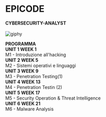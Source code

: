 # EPICODE
<strong> CYBERSECURITY-ANALYST </strong> <br>
<br> ![giphy](https://github.com/Jenovia02/Cybersecurity-Analyst/assets/134729946/ad5d5180-1532-40ed-ab83-315956470744)

<strong> PROGRAMMA </strong> <br>
<strong> UNIT 1 WEEK 1 </strong> <br>
M1 - Introduzione all'hacking  <br>
<strong> UNIT 2 WEEK 5 </strong> <br>
M2 - Sistemi operativi e linguaggi  <br>
<strong> UNIT 3 WEEK 9 </strong> <br>
M3 - Penetration Testing(1)  <br>
<strong> UNIT 4 WEEK 13 </strong> <br>
M4 - Penetration Testin (2)  <br>
<strong> UNIT 5 WEEK 17 </strong> <br>
M5 - Security Operation & Threat Intelligence  <br>
<strong> UNIT 6 WEEK 21 </strong> <br>
M6 - Malware Analysis  <br>
